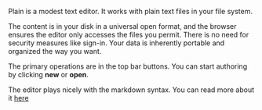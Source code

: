 Plain is a modest text editor. It works with plain text files in your file system.

The content is in your disk in a universal open format, and the browser ensures the editor only accesses the files you permit. There is no need for security measures like sign-in. Your data is inherently portable and organized the way you want.

The primary operations are in the top bar buttons. You can start authoring by clicking **new** or **open**.

The editor plays nicely with the markdown syntax. You can read more about it [here](https://www.markdownguide.org/)
